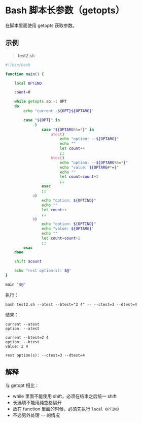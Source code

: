 # Bash 脚本长参数（getopts）


在脚本里面使用 getopts 获取参数。

## 示例

> test2.sh

```bash
#!/bin/bash

function main() {

    local OPTIND

    count=0

    while getopts ab:-: OPT
    do
        echo "current -${OPT}${OPTARG}"

        case "${OPT}" in 
            -)
                case "${OPTARG%%=*}" in
                    atest)
                        echo "option: --${OPTARG}"
                        echo ""
                        let count++
                        ;; 
                    btest)
                        echo "option: --${OPTARG%%=*}"
                        echo "value: ${OPTARG#*=}"
                        echo ""
                        let count=count+2
                        ;;
                esac
                ;; 
            a)
                echo "option: ${OPTIND}"
                echo ""
                let count++
                ;; 
            b)
                echo "option: ${OPTIND}"
                echo "value: ${OPTARG}"
                echo ""
                let count=count+2
                ;; 
        esac
    done

    shift $count

    echo "rest option(s): $@"
}

main "$@"
```

<!-- more -->

执行：  

`bash test2.sh --atest --btest="2 4" -- --ctest=3 --dtest=4`

结果：  

```
current --atest
option: --atest

current --btest=2 4
option: --btest
value: 2 4

rest option(s): --ctest=3 --dtest=4
```

## 解释

与 getopt 相比：  

- while 里面不能使用 shift，必须在结束之后统一 shift
- 长选项不能用纯空格隔开
- 放在 function 里面的时候，必须先执行 `local OPTIND`
- 不必另外处理 `--` 的情况

